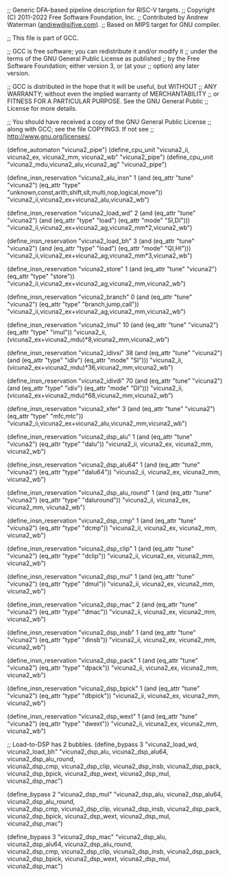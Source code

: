 ;; Generic DFA-based pipeline description for RISC-V targets.
;; Copyright (C) 2011-2022 Free Software Foundation, Inc.
;; Contributed by Andrew Waterman (andrew@sifive.com).
;; Based on MIPS target for GNU compiler.

;; This file is part of GCC.

;; GCC is free software; you can redistribute it and/or modify it
;; under the terms of the GNU General Public License as published
;; by the Free Software Foundation; either version 3, or (at your
;; option) any later version.

;; GCC is distributed in the hope that it will be useful, but WITHOUT
;; ANY WARRANTY; without even the implied warranty of MERCHANTABILITY
;; or FITNESS FOR A PARTICULAR PURPOSE.  See the GNU General Public
;; License for more details.

;; You should have received a copy of the GNU General Public License
;; along with GCC; see the file COPYING3.  If not see
;; <http://www.gnu.org/licenses/>.


(define_automaton "vicuna2_pipe")
(define_cpu_unit "vicuna2_ii, vicuna2_ex, vicuna2_mm, vicuna2_wb" "vicuna2_pipe")
(define_cpu_unit "vicuna2_mdu,vicuna2_alu,vicuna2_ag" "vicuna2_pipe")

(define_insn_reservation "vicuna2_alu_insn" 1
  (and (eq_attr "tune" "vicuna2")
       (eq_attr "type" "unknown,const,arith,shift,slt,multi,nop,logical,move"))
  "vicuna2_ii,vicuna2_ex+vicuna2_alu,vicuna2_wb")

(define_insn_reservation "vicuna2_load_wd" 2
  (and (eq_attr "tune" "vicuna2")
       (and (eq_attr "type" "load")
            (eq_attr "mode" "SI,DI")))
  "vicuna2_ii,vicuna2_ex+vicuna2_ag,vicuna2_mm*2,vicuna2_wb")

(define_insn_reservation "vicuna2_load_bh" 3
  (and (eq_attr "tune" "vicuna2")
       (and (eq_attr "type" "load")
            (eq_attr "mode" "QI,HI")))
  "vicuna2_ii,vicuna2_ex+vicuna2_ag,vicuna2_mm*3,vicuna2_wb")

(define_insn_reservation "vicuna2_store" 1
  (and (eq_attr "tune" "vicuna2")
       (eq_attr "type" "store"))
  "vicuna2_ii,vicuna2_ex+vicuna2_ag,vicuna2_mm,vicuna2_wb")

(define_insn_reservation "vicuna2_branch" 0
  (and (eq_attr "tune" "vicuna2")
       (eq_attr "type" "branch,jump,call"))
  "vicuna2_ii,vicuna2_ex+vicuna2_ag,vicuna2_mm,vicuna2_wb")

(define_insn_reservation "vicuna2_imul" 10
  (and (eq_attr "tune" "vicuna2")
       (eq_attr "type" "imul"))
  "vicuna2_ii,(vicuna2_ex+vicuna2_mdu)*8,vicuna2_mm,vicuna2_wb")

(define_insn_reservation "vicuna2_idivsi" 38
  (and (eq_attr "tune" "vicuna2")
       (and (eq_attr "type" "idiv")
            (eq_attr "mode" "SI")))
  "vicuna2_ii,(vicuna2_ex+vicuna2_mdu)*36,vicuna2_mm,vicuna2_wb")

(define_insn_reservation "vicuna2_idivdi" 70
  (and (eq_attr "tune" "vicuna2")
       (and (eq_attr "type" "idiv")
            (eq_attr "mode" "DI")))
  "vicuna2_ii,(vicuna2_ex+vicuna2_mdu)*68,vicuna2_mm,vicuna2_wb")

(define_insn_reservation "vicuna2_xfer" 3
  (and (eq_attr "tune" "vicuna2")
       (eq_attr "type" "mfc,mtc"))
  "vicuna2_ii,vicuna2_ex+vicuna2_alu,vicuna2_mm,vicuna2_wb")

(define_insn_reservation "vicuna2_dsp_alu" 1
  (and (eq_attr "tune" "vicuna2")
       (eq_attr "type" "dalu"))
  "vicuna2_ii, vicuna2_ex, vicuna2_mm, vicuna2_wb")

(define_insn_reservation "vicuna2_dsp_alu64" 1
  (and (eq_attr "tune" "vicuna2")
       (eq_attr "type" "dalu64"))
  "vicuna2_ii, vicuna2_ex, vicuna2_mm, vicuna2_wb")

(define_insn_reservation "vicuna2_dsp_alu_round" 1
  (and (eq_attr "tune" "vicuna2")
       (eq_attr "type" "daluround"))
  "vicuna2_ii, vicuna2_ex, vicuna2_mm, vicuna2_wb")

(define_insn_reservation "vicuna2_dsp_cmp" 1
  (and (eq_attr "tune" "vicuna2")
       (eq_attr "type" "dcmp"))
  "vicuna2_ii, vicuna2_ex, vicuna2_mm, vicuna2_wb")

(define_insn_reservation "vicuna2_dsp_clip" 1
  (and (eq_attr "tune" "vicuna2")
       (eq_attr "type" "dclip"))
  "vicuna2_ii, vicuna2_ex, vicuna2_mm, vicuna2_wb")

(define_insn_reservation "vicuna2_dsp_mul" 1
  (and (eq_attr "tune" "vicuna2")
       (eq_attr "type" "dmul"))
  "vicuna2_ii, vicuna2_ex, vicuna2_mm, vicuna2_wb")

(define_insn_reservation "vicuna2_dsp_mac" 2
  (and (eq_attr "tune" "vicuna2")
       (eq_attr "type" "dmac"))
  "vicuna2_ii, vicuna2_ex, vicuna2_mm, vicuna2_wb")

(define_insn_reservation "vicuna2_dsp_insb" 1
  (and (eq_attr "tune" "vicuna2")
       (eq_attr "type" "dinsb"))
  "vicuna2_ii, vicuna2_ex, vicuna2_mm, vicuna2_wb")

(define_insn_reservation "vicuna2_dsp_pack" 1
  (and (eq_attr "tune" "vicuna2")
       (eq_attr "type" "dpack"))
  "vicuna2_ii, vicuna2_ex, vicuna2_mm, vicuna2_wb")

(define_insn_reservation "vicuna2_dsp_bpick" 1
  (and (eq_attr "tune" "vicuna2")
       (eq_attr "type" "dbpick"))
  "vicuna2_ii, vicuna2_ex, vicuna2_mm, vicuna2_wb")

(define_insn_reservation "vicuna2_dsp_wext" 1
  (and (eq_attr "tune" "vicuna2")
       (eq_attr "type" "dwext"))
  "vicuna2_ii, vicuna2_ex, vicuna2_mm, vicuna2_wb")

;; Load-to-DSP has 2 bubbles.
(define_bypass 3
 "vicuna2_load_wd, vicuna2_load_bh"
 "vicuna2_dsp_alu, vicuna2_dsp_alu64, vicuna2_dsp_alu_round,\
  vicuna2_dsp_cmp, vicuna2_dsp_clip, vicuna2_dsp_insb, vicuna2_dsp_pack,\
  vicuna2_dsp_bpick, vicuna2_dsp_wext, vicuna2_dsp_mul, vicuna2_dsp_mac")

(define_bypass 2
 "vicuna2_dsp_mul"
 "vicuna2_dsp_alu, vicuna2_dsp_alu64, vicuna2_dsp_alu_round,\
  vicuna2_dsp_cmp, vicuna2_dsp_clip, vicuna2_dsp_insb, vicuna2_dsp_pack,\
  vicuna2_dsp_bpick, vicuna2_dsp_wext, vicuna2_dsp_mul, vicuna2_dsp_mac")

(define_bypass 3
 "vicuna2_dsp_mac"
 "vicuna2_dsp_alu, vicuna2_dsp_alu64, vicuna2_dsp_alu_round,\
  vicuna2_dsp_cmp, vicuna2_dsp_clip, vicuna2_dsp_insb, vicuna2_dsp_pack,\
  vicuna2_dsp_bpick, vicuna2_dsp_wext, vicuna2_dsp_mul, vicuna2_dsp_mac")

